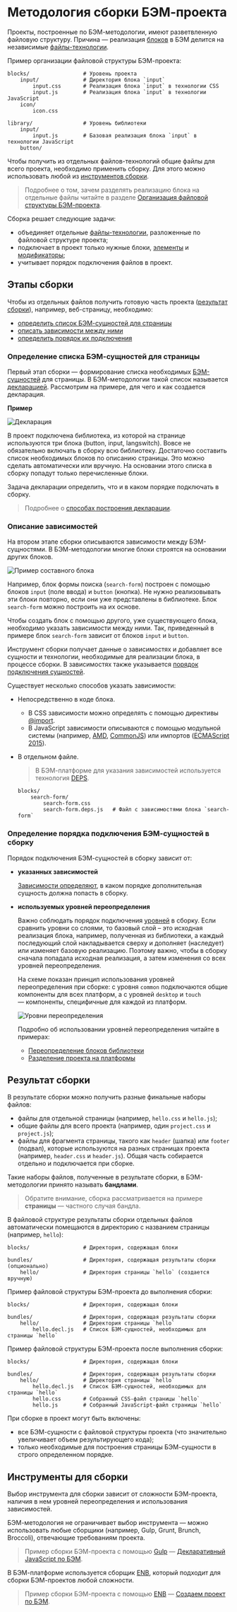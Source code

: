 # Методология сборки БЭМ-проекта

Проекты, построенные по БЭМ-методологии, имеют разветвленную файловую структуру. Причина — реализация [блоков](../key-concepts/key-concepts.ru.md#Блок) в БЭМ делится на независимые [файлы-технологии](../key-concepts/key-concepts.ru.md#Технология-реализации).

Пример организации файловой структуры БЭМ-проекта:

```files
blocks/                 # Уровень проекта
    input/              # Директория блока `input`
        input.css       # Реализация блока `input` в технологии CSS
        input.js        # Реализация блока `input` в технологии JavaScript
    icon/
        icon.css

library/                # Уровень библиотеки
    input/
        input.js        # Базовая реализация блока `input` в технологии JavaScript
    button/
```

Чтобы получить из отдельных файлов-технологий общие файлы для всего проекта, необходимо применить сборку. Для этого можно использовать любой из [инструментов сборки](#Инструменты-для-сборки).

> Подробнее о том, зачем разделять реализацию блока на отдельные файлы читайте в разделе [Организация файловой структуры БЭМ-проекта](../filestructure/filestructure.ru.md).

Сборка решает следующие задачи:

* объединяет отдельные [файлы-технологии](../filestructure/filestructure.ru.md#Реализация-блока-разделяется-на-отдельные-файлы), разложенные по файловой структуре проекта;
* подключает в проект только нужные блоки, [элементы](../key-concepts/key-concepts.ru.md#Элемент) и [модификаторы](../key-concepts/key-concepts.ru.md#Модификатор);
* учитывает порядок подключения файлов в проект.

## Этапы сборки

Чтобы из отдельных файлов получить готовую часть проекта ([результат сборки](#Результат-сборки)), например, веб-страницу, необходимо:

* [определить список БЭМ-сущностей для страницы](#Определение-списка-БЭМ-сущностей-для-страницы)
* [описать зависимости между ними](#Описание-зависимостей)
* [определить порядок их подключения](#Определение-порядка-подключения-БЭМ-сущностей-в-сборку)

### Определение списка БЭМ-сущностей для страницы

Первый этап сборки — формирование списка необходимых [БЭМ-сущностей](../key-concepts/key-concepts.ru.md#БЭМ-сущность) для страницы. В БЭМ-методологии такой список называется [декларацией](../declarations/declarations.ru.md). Рассмотрим на примере, для чего и как создается декларация.

**Пример**

![Декларация](build__declaration.png)

В проект подключена библиотека, из которой на странице используются три блока (button, input, langswitch). Вовсе не обязательно включать в сборку всю библиотеку. Достаточно составить список необходимых блоков по описанию страницы. Это можно сделать автоматически или вручную. На основании этого списка в сборку попадут только перечисленные блоки.

Задача декларации определить, что и в каком порядке подключать в сборку.

> Подробнее о [способах построения декларации](../declarations/declarations.ru.md#Способы-управления-декларациями).

### Описание зависимостей

На втором этапе сборки описываются зависимости между БЭМ-сущностями. В БЭМ-методологии многие блоки строятся на основании других блоков.

![Пример составного блока](build__search-form.png)

Например, блок формы поиска (`search-form`) построен с помощью блоков `input` (поле ввода) и `button` (кнопка). Не нужно реализовывать эти блоки повторно, если они уже представлены в библиотеке. Блок `search-form` можно построить на их основе.

Чтобы создать блок с помощью другого, уже существующего блока, необходимо указать зависимости между ними. Так, приведенный в примере блок `search-form` зависит от блоков `input` и `button`.

Инструмент сборки получает данные о зависимостях и добавляет все сущности и технологии, необходимые для реализации блока, в процессе сборки. В зависимостях также указывается [порядок подключения сущностей](#Определение-порядка-подключения-БЭМ-сущностей-в-сборку).

Существует несколько способов указать зависимости:

* Непосредственно в коде блока.

  * В CSS зависимости можно определять с помощью директивы [@import](http://htmlbook.ru/css/import).
  * В JavaScript зависимости описываются с помощью модульной системы (например, [AMD](https://github.com/amdjs/amdjs-api/wiki/AMD), [CommonJS](http://www.commonjs.org/)) или импортов ([ECMAScript 2015](http://ecmascript.org)).

* В отдельном файле.

  > В БЭМ-платформе для указания зависимостей используется технология [DEPS](https://ru.bem.info/technology/deps/).

  ```files
  blocks/
      search-form/
          search-form.css
          search-form.deps.js   # Файл с зависимостями блока `search-form`

  ```

### Определение порядка подключения БЭМ-сущностей в сборку

Порядок подключения БЭМ-сущностей в сборку зависит от:

* **указанных зависимостей**

  [Зависимости определяют](https://ru.bem.info/platform/deps/#Синтаксис-depsjs), в каком порядке дополнительная сущность должна попасть в сборку.

* **используемых уровней переопределения**

  Важно соблюдать порядок подключения [уровней](../key-concepts/key-concepts.ru.md#Уровень-переопределения) в сборку. Если сравнить уровни со слоями, то базовый слой – это исходная реализация блока, например, полученная из библиотеки, а каждый последующий слой накладывается сверху и дополняет (наследует) или изменяет базовую реализацию. Поэтому важно, чтобы в сборку сначала попадала исходная реализация, а затем изменения со всех уровней переопределения.

  На схеме показан принцип использования уровней переопределения при сборке: с уровня `common` подключаются общие компоненты для всех платформ, а с уровней `desktop` и `touch` — компоненты, специфичные для каждой из платформ.

  ![Уровни переопределения](build__levels.png)

  Подробно об использовании уровней переопределения читайте в примерах:

  * [Переопределение блоков библиотеки](../filestructure/filestructure.ru.md#Подключение-библиотеки)
  * [Разделение проекта на платформы](../filestructure/filestructure.ru.md#Разделение-проекта-на-платформы)

## Результат сборки

В результате сборки можно получить разные финальные наборы файлов:

* файлы для отдельной страницы (например, `hello.css` и `hello.js`);
* общие файлы для всего проекта (например, один `project.css` и `project.js`);
* файлы для фрагмента страницы, такого как `header` (шапка) или `footer` (подвал), которые используются на разных страницах проекта (например, `header.css` и `header.js`). Общая часть собирается отдельно и подключается при сборке.

Такие наборы файлов, полученные в результате сборки, в БЭМ-методологии принято называть **бандлами**.

> Обратите внимание, сборка рассматривается на примере **страницы** — частного случая бандла.

В файловой структуре результаты сборки отдельных файлов автоматически помещаются в директорию с названием страницы (например, `hello`):

```files
blocks/                 # Директория, содержащая блоки

bundles/                # Директория, содержащая результаты сборки (опционально)
    hello/              # Директория страницы `hello` (создается вручную)
```

Пример файловой структуры БЭМ-проекта до выполнения сборки:

```files
blocks/                 # Директория, содержащая блоки

bundles/                # Директория, содержащая результаты сборки
    hello/              # Директория страницы `hello`
        hello.decl.js   # Список БЭМ-сущностей, необходимых для страницы `hello`
```

Пример файловой структуры БЭМ-проекта после выполнения сборки:

```files
blocks/                 # Директория, содержащая блоки

bundles/                # Директория, содержащая результаты сборки
    hello/              # Директория страницы `hello`
        hello.decl.js   # Список БЭМ-сущностей, необходимых для страницы `hello`
        hello.css       # Собранный CSS-файл страницы `hello`
        hello.js        # Собранный JavaScript-файл страницы `hello`
```

При сборке в проект могут быть включены:

* все БЭМ-сущности с файловой структуры проекта (что значительно увеличивает объем результирующего кода);
* только необходимые для построения страницы БЭМ-сущности в строго определенном порядке.

## Инструменты для сборки

Выбор инструмента для сборки зависит от сложности БЭМ-проекта, наличия в нем уровней переопределения и использования зависимостей.

БЭМ-методология не ограничивает выбор инструмента — можно использовать любые сборщики (например, Gulp, Grunt, Brunch, Broccoli), отвечающие требованиям проекта.

> Пример сборки БЭМ-проекта с помощью [Gulp](http://gulpjs.com/) — [Декларативный JavaScript по БЭМ](https://ru.bem.info/forum/-696/).

В БЭМ-платформе используется сборщик [ENB](https://ru.bem.info/tools/bem/enb-bem/), который подходит для сборки БЭМ-проектов любой сложности.

> Пример сборки БЭМ-проекта с помощью [ENB](https://ru.bem.info/tools/bem/enb-bem/) — [Создаем проект по БЭМ](https://ru.bem.info/tutorials/start-with-project-stub/).
